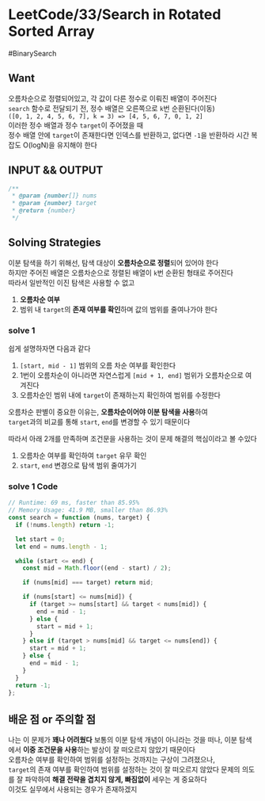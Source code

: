 # LeetCode/33/Search in Rotated Sorted Array

#BinarySearch

## Want

오름차순으로 정렬되어있고, 각 값이 다른 정수로 이뤄진 배열이 주어진다  
`search` 함수로 전달되기 전, 정수 배열은 오른쪽으로 `k`번 순환된다(이동)  
`([0, 1, 2, 4, 5, 6, 7], k = 3) => [4, 5, 6, 7, 0, 1, 2]`  
이러한 정수 배열과 정수 `target`이 주어졌을 때  
정수 배열 안에 `target`이 존재한다면 인덱스를 반환하고, 없다면 `-1`을 반환하라
시간 복잡도 O(logN)을 유지해야 한다

## INPUT && OUTPUT

```js
/**
 * @param {number[]} nums
 * @param {number} target
 * @return {number}
 */
```

## Solving Strategies

이분 탐색을 하기 위해선, 탐색 대상이 **오름차순으로 정렬**되어 있어야 한다  
하지만 주어진 배열은 오름차순으로 정렬된 배열이 `k`번 순환된 형태로 주어진다  
따라서 일반적인 이진 탐색은 사용할 수 없고

1. **오름차순 여부**
2. 범위 내 `target`의 **존재 여부를 확인**하며 값의 범위를 줄여나가야 한다

### solve 1

쉽게 설명하자면 다음과 같다

1. `[start, mid - 1]` 범위의 오름 차순 여부를 확인한다
2. 1번이 오름차순이 아니라면 자연스럽게 `[mid + 1, end]` 범위가 오름차순으로 여겨진다
3. 오름차순인 범위 내에 `target`이 존재하는지 확인하여 범위를 수정한다

오름차순 판별이 중요한 이유는, **오름차순이어야 이분 탐색을 사용**하여  
`target`과의 비교를 통해 `start`, `end`를 변경할 수 있기 때문이다

따라서 아래 2개를 만족하며 조건문을 사용하는 것이 문제 해결의 핵심이라고 볼 수있다

1. 오름차순 여부를 확인하여 `target` 유무 확인
2. `start`, `end` 변경으로 탐색 범위 줄여가기

### solve 1 Code

```js
// Runtime: 69 ms, faster than 85.95%
// Memory Usage: 41.9 MB, smaller than 86.93%
const search = function (nums, target) {
  if (!nums.length) return -1;

  let start = 0;
  let end = nums.length - 1;

  while (start <= end) {
    const mid = Math.floor((end - start) / 2);

    if (nums[mid] === target) return mid;

    if (nums[start] <= nums[mid]) {
      if (target >= nums[start] && target < nums[mid]) {
        end = mid - 1;
      } else {
        start = mid + 1;
      }
    } else if (target > nums[mid] && target <= nums[end]) {
      start = mid + 1;
    } else {
      end = mid - 1;
    }
  }
  return -1;
};
```

## 배운 점 or 주의할 점

나는 이 문제가 **꽤나 어려웠다**
보통의 이분 탐색 개념이 아니라는 것을 떠나,
이분 탐색에서 **이중 조건문을 사용**하는 발상이 잘 떠오르지 않았기 때문이다  
오름차순 여부를 확인하여 범위를 설정하는 것까지는 구상이 그려졌으나,  
`target`의 존재 여부를 확인하여 범위를 설정하는 것이 잘 떠오르지 않았다
문제의 의도를 잘 파악하여 **해결 전략을 겹치지 않게, 빠짐없이** 세우는 게 중요하다  
이것도 실무에서 사용되는 경우가 존재하겠지
